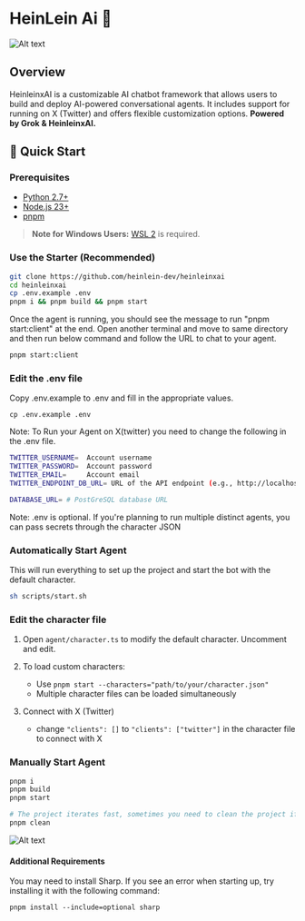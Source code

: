 # HeinLein Ai 🤖

<img src="https://i.ibb.co/674V4T9z/Frame-73-2.png" alt="Alt text">

## Overview

HeinleinxAI is a customizable AI chatbot framework that allows users to build and deploy AI-powered conversational agents. It includes support for running on X (Twitter) and offers flexible customization options. **Powered by Grok & HeinleinxAI.**

## 🚀 Quick Start

### Prerequisites

- [Python 2.7+](https://www.python.org/downloads/)
- [Node.js 23+](https://docs.npmjs.com/downloading-and-installing-node-js-and-npm)
- [pnpm](https://pnpm.io/installation)

> **Note for Windows Users:** [WSL 2](https://learn.microsoft.com/en-us/windows/wsl/install-manual) is required.

### Use the Starter (Recommended)

```bash
git clone https://github.com/heinlein-dev/heinleinxai
cd heinleinxai
cp .env.example .env
pnpm i && pnpm build && pnpm start
```

Once the agent is running, you should see the message to run "pnpm start:client" at the end.
Open another terminal and move to same directory and then run below command and follow the URL to chat to your agent.

```bash
pnpm start:client
```

### Edit the .env file

Copy .env.example to .env and fill in the appropriate values.

```
cp .env.example .env
```

Note: To Run your Agent on X(twitter) you need to change the following in the .env file.

```bash
TWITTER_USERNAME=  Account username
TWITTER_PASSWORD=  Account password
TWITTER_EMAIL=     Account email
TWITTER_ENDPOINT_DB_URL= URL of the API endpoint (e.g., http://localhost:3000/api/endpoint)

DATABASE_URL= # PostGreSQL database URL
```

Note: .env is optional. If you're planning to run multiple distinct agents, you can pass secrets through the character JSON

### Automatically Start Agent

This will run everything to set up the project and start the bot with the default character.

```bash
sh scripts/start.sh
```

### Edit the character file

1. Open `agent/character.ts` to modify the default character. Uncomment and edit.

2. To load custom characters:
   - Use `pnpm start --characters="path/to/your/character.json"`
   - Multiple character files can be loaded simultaneously
3. Connect with X (Twitter)
   - change `"clients": []` to `"clients": ["twitter"]` in the character file to connect with X

### Manually Start Agent

```bash
pnpm i
pnpm build
pnpm start

# The project iterates fast, sometimes you need to clean the project if you are coming back to the project
pnpm clean
```

<img src="https://i.ibb.co/YTwM32Wt/Grok-1.png" alt="Alt text">

#### Additional Requirements

You may need to install Sharp. If you see an error when starting up, try installing it with the following command:

```
pnpm install --include=optional sharp
```
